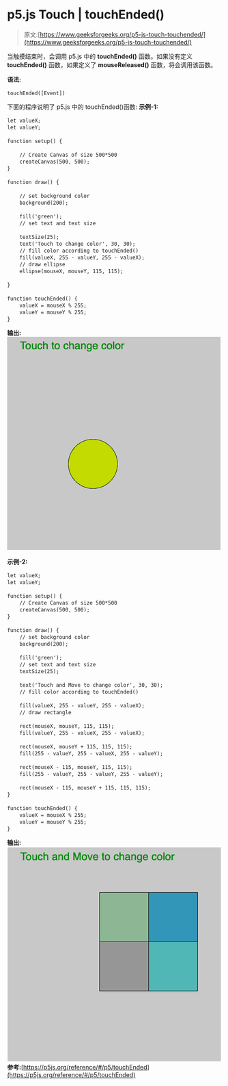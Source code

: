 # p5.js Touch | touchEnded()

> 原文:[https://www.geeksforgeeks.org/p5-js-touch-touchended/](https://www.geeksforgeeks.org/p5-js-touch-touchended/)

当触摸结束时，会调用 p5.js 中的 **touchEnded()** 函数。如果没有定义 **touchEnded()** 函数，如果定义了 **mouseReleased()** 函数，将会调用该函数。

**语法:**

```
touchEnded([Event])

```

下面的程序说明了 p5.js 中的 touchEnded()函数:
**示例-1:**

```
let valueX;
let valueY;

function setup() {

    // Create Canvas of size 500*500
    createCanvas(500, 500);
}

function draw() {

    // set background color
    background(200);

    fill('green');
    // set text and text size

    textSize(25);
    text('Touch to change color', 30, 30);
    // fill color according to touchEnded() 
    fill(valueX, 255 - valueY, 255 - valueX);
    // draw ellipse  
    ellipse(mouseX, mouseY, 115, 115);

}

function touchEnded() {
    valueX = mouseX % 255;
    valueY = mouseY % 255;
}
```

**输出:**
![](img/e79181c1c6020f0b5f0333be70f706db.png)

**示例-2:**

```
let valueX;
let valueY;

function setup() {
    // Create Canvas of size 500*500
    createCanvas(500, 500);
}

function draw() {
    // set background color
    background(200);

    fill('green');
    // set text and text size
    textSize(25);

    text('Touch and Move to change color', 30, 30);
    // fill color according to touchEnded() 

    fill(valueX, 255 - valueY, 255 - valueX);
    // draw rectangle 

    rect(mouseX, mouseY, 115, 115);
    fill(valueY, 255 - valueX, 255 - valueX);

    rect(mouseX, mouseY + 115, 115, 115);
    fill(255 - valueY, 255 - valueX, 255 - valueY);

    rect(mouseX - 115, mouseY, 115, 115);
    fill(255 - valueY, 255 - valueY, 255 - valueY);

    rect(mouseX - 115, mouseY + 115, 115, 115);
}

function touchEnded() {
    valueX = mouseX % 255;
    valueY = mouseY % 255;
}
```

**输出:**
![](img/5efcc412d29ef32203c169a72c6593e0.png)
**参考:**[https://p5js.org/reference/#/p5/touchEnded](https://p5js.org/reference/#/p5/touchEnded)